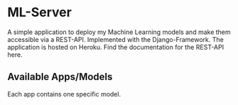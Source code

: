 # ML-Server
A simple application to deploy my Machine Learning models and make them accessible via a REST-API.
Implemented with the Django-Framework.
The application is hosted on Heroku. Find the documentation for the REST-API here.

## Available Apps/Models
Each app contains one specific model.